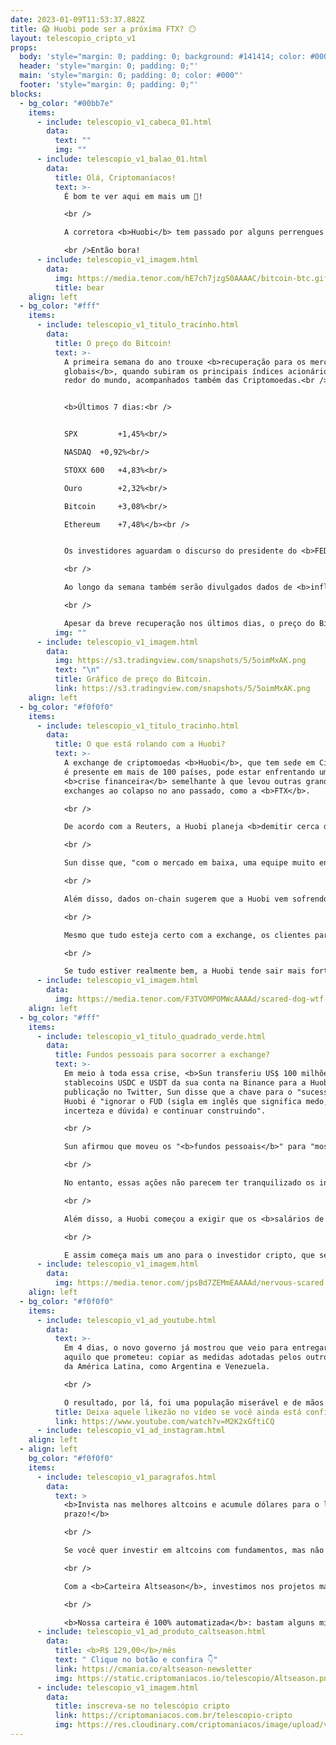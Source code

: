 ```yaml
---
date: 2023-01-09T11:53:37.882Z
title: 😱 Huobi pode ser a próxima FTX? 😶
layout: telescopio_cripto_v1
props:
  body: 'style="margin: 0; padding: 0; background: #141414; color: #000"'
  header: 'style="margin: 0; padding: 0;"'
  main: 'style="margin: 0; padding: 0; color: #000"'
  footer: 'style="margin: 0; padding: 0;"'
blocks:
  - bg_color: "#00bb7e"
    items:
      - include: telescopio_v1_cabeca_01.html
        data:
          text: ""
          img: ""
      - include: telescopio_v1_balao_01.html
        data:
          title: Olá, Criptomaníacos!
          text: >-
            É bom te ver aqui em mais um 🔭!

            <br />

            A corretora <b>Huobi</b> tem passado por alguns perrengues que nos deixam preocupados sobre o que pode acontecer no futuro. Preparado para entender tudo sobre o caso?

            <br />Então bora!
      - include: telescopio_v1_imagem.html
        data:
          img: https://media.tenor.com/hE7ch7jzgS0AAAAC/bitcoin-btc.gif
          title: bear
    align: left
  - bg_color: "#fff"
    items:
      - include: telescopio_v1_titulo_tracinho.html
        data:
          title: O preço do Bitcoin!
          text: >-
            A primeira semana do ano trouxe <b>recuperação para os mercados
            globais</b>, quando subiram os principais índices acionários ao
            redor do mundo, acompanhados também das Criptomoedas.<br />


            <b>Últimos 7 dias:<br />


            SPX 		+1,45%<br/>

            NASDAQ 	+0,92%<br/>

            STOXX 600 	+4,83%<br/>

            Ouro 		+2,32%<br/>

            Bitcoin 	+3,08%<br/>

            Ethereum 	+7,48%</b><br />


            Os investidores aguardam o discurso do presidente do <b>FED</b>, Jerome Powell, na manhã de terça-feira em busca de maiores sinais sobre a condução da política monetária durante o ano de 2023.

            <br />

            Ao longo da semana também serão divulgados dados de <b>inflação vindos da China e Estados Unidos</b>, que podem influenciar no humor dos investidores e trazer volatilidade às cotações.

            <br />

            Apesar da breve recuperação nos últimos dias, o preço do Bitcoin segue negociando em tendência de baixa e ainda precisa superar a importante região de resistência em aproximadamente <b>US$18.000</b> para uma recuperação mais robusta.
          img: ""
      - include: telescopio_v1_imagem.html
        data:
          img: https://s3.tradingview.com/snapshots/5/5oimMxAK.png
          text: "\n"
          title: Gráfico de preço do Bitcoin.
          link: https://s3.tradingview.com/snapshots/5/5oimMxAK.png
    align: left
  - bg_color: "#f0f0f0"
    items:
      - include: telescopio_v1_titulo_tracinho.html
        data:
          title: O que está rolando com a Huobi?
          text: >-
            A exchange de criptomoedas <b>Huobi</b>, que tem sede em Cingapura e
            é presente em mais de 100 países, pode estar enfrentando uma
            <b>crise financeira</b> semelhante à que levou outras grandes
            exchanges ao colapso no ano passado, como a <b>FTX</b>.

            <br />

            De acordo com a Reuters, a Huobi planeja <b>demitir cerca de 20% de seus funcionários</b>, de acordo com declarações do fundador da Tron, Justin Sun, que comprou 60% da Huobi por US$ 1 bilhão, no ano passado. 

            <br />

            Sun disse que, "com o mercado em baixa, uma equipe muito enxuta será mantida daqui para frente". Um "<b>ajuste estrutural</b>" na Huobi deve ser concluído até o final do primeiro trimestre.

            <br />

            Além disso, dados on-chain sugerem que a Huobi vem sofrendo uma onda de <b>retiradas de fundos</b> nos últimos dias. Em apenas uma semana, houve o saque de mais de US$ 100 milhões. O maior volume de saques foi em Stablecoins, como <b>USDT</b>.

            <br />

            Mesmo que tudo esteja certo com a exchange, os clientes parecem que não estão afim de assumir qualquer risco de ver a corretora seguir os passos da FTX. Assim, estão se antecipando e <b>removendo os fundos</b>.

            <br />

            Se tudo estiver realmente bem, a Huobi tende sair mais forte desse FUD. E se houver uma possibilidade real de <b>insolvência</b>, a retirada em massa pode acelerar o processo. 👀
      - include: telescopio_v1_imagem.html
        data:
          img: https://media.tenor.com/F3TVOMPOMWcAAAAd/scared-dog-wtf-is-going-on.gif
    align: left
  - bg_color: "#fff"
    items:
      - include: telescopio_v1_titulo_quadrado_verde.html
        data:
          title: Fundos pessoais para socorrer a exchange?
          text: >-
            Em meio à toda essa crise, <b>Sun transferiu US$ 100 milhões</b> em
            stablecoins USDC e USDT da sua conta na Binance para a Huobi. Em uma
            publicação no Twitter, Sun disse que a chave para o "sucesso" da
            Huobi é "ignorar o FUD (sigla em inglês que significa medo,
            incerteza e dúvida) e continuar construindo".

            <br />

            Sun afirmou que moveu os "<b>fundos pessoais</b>" para "mostrar confiança na exchange Huobi", mas a transferência pode ser para ajudar com o aumento de saques ou manter o nível de confiança na exchange. 

            <br />

            No entanto, essas ações não parecem ter tranquilizado os investidores. Com a recuperação do mercado nas últimas horas, o preço do token nativo da corretora, HT, teve leve alta no gráfico de 24 horas, o que ainda <b>não é o suficiente para cobrir as perdas semanais</b>.

            <br />

            Além disso, a Huobi começou a exigir que os <b>salários de seus funcionários fossem pagos em stablecoins</b> em vez de moeda corrente, o que causou protestos entre os trabalhadores. 

            <br />

            E assim começa mais um ano para o investidor cripto, que segue sua vida relaxado e em uma constante calmaria.
      - include: telescopio_v1_imagem.html
        data:
          img: https://media.tenor.com/jpsBd7ZEMmEAAAAd/nervous-scared.gif
    align: left
  - bg_color: "#f0f0f0"
    items:
      - include: telescopio_v1_ad_youtube.html
        data:
          text: >-
            Em 4 dias, o novo governo já mostrou que veio para entregar tudo
            aquilo que prometeu: copiar as medidas adotadas pelos outros países
            da América Latina, como Argentina e Venezuela. 

            <br />

            O resultado, por lá, foi uma população miserável e de mãos atadas. Não espere pelo pior... <b>PROTEJA-SE</b>!
          title: Deixa aquele likezão no vídeo se você ainda está confiante no BTC!
          link: https://www.youtube.com/watch?v=M2K2xGftiCQ
      - include: telescopio_v1_ad_instagram.html
    align: left
  - align: left
    bg_color: "#f0f0f0"
    items:
      - include: telescopio_v1_paragrafos.html
        data:
          text: >
            <b>Invista nas melhores altcoins e acumule dólares para o longo
            prazo!</b>

            <br />

            Se você quer investir em altcoins com fundamentos, mas não sabe como avaliar os projetos e não consegue acertar os preços de entrada, temos a solução pra você.

            <br />

            Com a <b>Carteira Altseason</b>, investimos nos projetos mais promissores para o longo prazo, como Ethereum, Aave, Polygon e outros, aproveitando os melhores preços!

            <br />

            <b>Nossa carteira é 100% automatizada</b>: bastam alguns minutos para configurá-la e deixá-la rebalancear os seus ativos — não temos acesso aos seus fundos, podemos apenas rebalancear o seu portfólio.
      - include: telescopio_v1_ad_produto_caltseason.html
        data:
          title: <b>R$ 129,00</b>/mês
          text: " Clique no botão e confira 👇"
          link: https://cmania.co/altseason-newsletter
          img: https://static.criptomaniacos.io/telescopio/Altseason.png
      - include: telescopio_v1_imagem.html
        data:
          title: inscreva-se no telescópio cripto
          link: https://criptomaniacos.com.br/telescopio-cripto
          img: https://res.cloudinary.com/criptomaniacos/image/upload/v1662133224/telescopio/inscreva-se-telescopio.png
---
```

